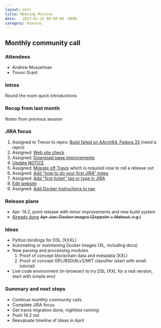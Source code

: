 ```yaml
---
layout: post
title: Meeting Minutes
date:   2023-02-22 00:00:00 -0800
category: minutes
---
```

## Monthly community call

### Attendees
* Andrew Musselman
* Trevor Grant

### Intros
Round the room quick introductions

### Recap from last month
Notes from previous session

### JIRA focus
1. Assigned to Trevor to repro: [Build failed on AArch64, Fedora 33](https://issues.apache.org/jira/browse/MAHOUT-2139) (need a repro)
1. Assigned: [Web site check](https://issues.apache.org/jira/browse/MAHOUT-2152)
1. Assigned: [Download page improvements](https://issues.apache.org/jira/browse/MAHOUT-2153)
1. [Update NOTICE](https://issues.apache.org/jira/browse/MAHOUT-2154)
1. Assigned: [Migrate off Travis](https://issues.apache.org/jira/browse/MAHOUT-2149) which is required now to roll a release out
1. Assigned: [Add "how to do your first JIRA" notes](https://issues.apache.org/jira/browse/MAHOUT-2156)
1. Assigned: [Add "first ticket" tag or type in JIRA](https://issues.apache.org/jira/browse/MAHOUT-2157)
1. [Edit website](https://issues.apache.org/jira/browse/MAHOUT-2158)
1. Assigned: [Add Docker instructions to nav](https://issues.apache.org/jira/browse/MAHOUT-2159)


### Release plans
* Apr: 14.2, point release with minor improvements and new build system
* [Already done](https://mahout.apache.org/docs/latest/tutorials/misc/getting-started-with-zeppelin/) ~~Apr-Jun: Docker images (Zeppelin + Mahout, e.g.)~~

### Ideas 
* Python bindings for DSL (XXXL)
* Automating or maintaining Docker images (XL, including docs)
* New parsing and processing modules
  1. Proof of concept blockchain data and metadata (XXL)
  1. Proof of concept GPL/BSD/ALv2/MIT classifier (start with small tutorial)
* Live code environment (in-browser) to try DSL (XXL for a real version, start with simple env)

### Summary and next steps 
* Continue monthly community calls
* Complete JIRA focus
* Get travis migration done, nightlies running
* Push 14.2 out
* Reevaluate timeline of Ideas in April
